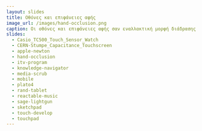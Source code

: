 ```yaml
---
layout: slides
title: Οθόνες και επιφάνειες αφής
image_url: /images/hand-occlusion.png
caption: Οι οθόνες και επιφάνειες αφής σαν εναλλακτική μορφή διάδρασης σε σχέση με το ποντίκι και το πληκτρολόγιο.
slides:
  - Casio_TC500_Touch_Sensor_Watch
  - CERN-Stumpe_Capacitance_Touchscreen
  - apple-newton
  - hand-occlusion
  - itv-program
  - knowledge-navigator
  - media-scrub
  - mobile
  - plato4
  - rand-tablet
  - reactable-music
  - sage-lightgun
  - sketchpad
  - touch-develop
  - touchpad
---
```

